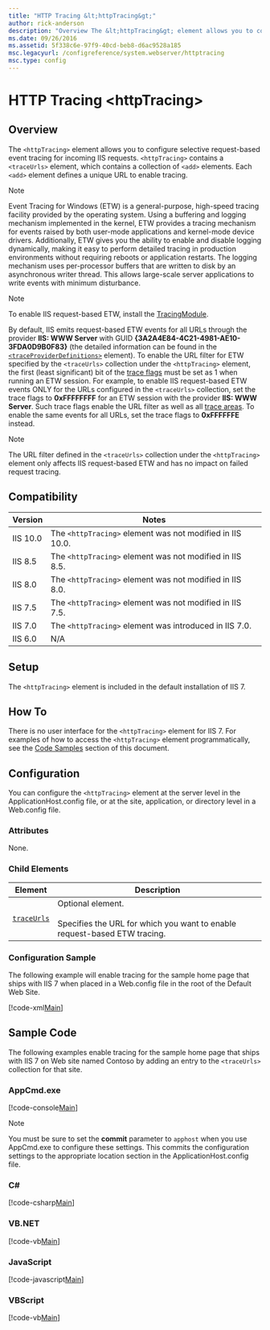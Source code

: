 ```yaml
---
title: "HTTP Tracing &lt;httpTracing&gt;"
author: rick-anderson
description: "Overview The &lt;httpTracing&gt; element allows you to configure request-based event tracing for incoming IIS requests, and contains a &lt;traceUrls&gt; elem..."
ms.date: 09/26/2016
ms.assetid: 5f338c6e-97f9-40cd-beb8-d6ac9528a185
msc.legacyurl: /configreference/system.webserver/httptracing
msc.type: config
---
```

# HTTP Tracing &lt;httpTracing&gt;

<a id="001"></a>

## Overview

The `<httpTracing>` element allows you to configure selective request-based event tracing for incoming IIS requests.
`<httpTracing>` contains a `<traceUrls>` element, which contains a collection of `<add>` elements.
Each `<add>` element defines a unique URL to enable tracing.

> [!NOTE]
> Event Tracing for Windows (ETW) is a general-purpose, high-speed tracing facility provided by the operating system. Using a buffering and logging mechanism implemented in the kernel, ETW provides a tracing mechanism for events raised by both user-mode applications and kernel-mode device drivers. Additionally, ETW gives you the ability to enable and disable logging dynamically, making it easy to perform detailed tracing in production environments without requiring reboots or application restarts. The logging mechanism uses per-processor buffers that are written to disk by an asynchronous writer thread. This allows large-scale server applications to write events with minimum disturbance.

> [!NOTE]
> To enable IIS request-based ETW, install the [TracingModule](/iis/get-started/introduction-to-iis/iis-modules-overview#module-reference).

By default, IIS emits request-based ETW events for all URLs through the provider **IIS: WWW Server** with GUID **{3A2A4E84-4C21-4981-AE10-3FDA0D9B0F83}** (the detailed information can be found in the [`<traceProviderDefinitions>`](/iis/configuration/system.webserver/tracing/traceproviderdefinitions) element).
To enable the URL filter for ETW specified by the `<traceUrls>` collection under the `<httpTracing>` element, the first (least significant) bit of the [trace flags](https://docs.microsoft.com/windows-hardware/drivers/devtest/trace-flags) must be set as 1 when running an ETW session.
For example, to enable IIS request-based ETW events ONLY for the URLs configured in the `<traceUrls>` collection, set the trace flags to **0xFFFFFFFF** for an ETW session with the provider **IIS: WWW Server**.
Such trace flags enable the URL filter as well as all [trace areas](/iis/configuration/system.webserver/tracing/traceproviderdefinitions/add/areas).
To enable the same events for all URLs, set the trace flags to **0xFFFFFFE** instead.

> [!NOTE]
> The URL filter defined in the `<traceUrls>` collection under the `<httpTracing>` element only affects IIS request-based ETW and has no impact on failed request tracing.

<a id="002"></a>

## Compatibility

| Version | Notes |
| --- | --- |
| IIS 10.0 | The `<httpTracing>` element was not modified in IIS 10.0. |
| IIS 8.5 | The `<httpTracing>` element was not modified in IIS 8.5. |
| IIS 8.0 | The `<httpTracing>` element was not modified in IIS 8.0. |
| IIS 7.5 | The `<httpTracing>` element was not modified in IIS 7.5. |
| IIS 7.0 | The `<httpTracing>` element was introduced in IIS 7.0. |
| IIS 6.0 | N/A |

<a id="003"></a>

## Setup

The `<httpTracing>` element is included in the default installation of IIS 7.

<a id="004"></a>

## How To

There is no user interface for the `<httpTracing>` element for IIS 7. For examples of how to access the `<httpTracing>` element programmatically, see the [Code Samples](#006) section of this document.

<a id="005"></a>

## Configuration

You can configure the `<httpTracing>` element at the server level in the ApplicationHost.config file, or at the site, application, or directory level in a Web.config file.

### Attributes

None.

### Child Elements

| Element | Description |
| --- | --- |
| [`traceUrls`](traceurls/index.md) | Optional element. <br><br>Specifies the URL for which you want to enable request-based ETW tracing. |

### Configuration Sample

The following example will enable tracing for the sample home page that ships with IIS 7 when placed in a Web.config file in the root of the Default Web Site.

[!code-xml[Main](index/samples/sample1.xml)]

<a id="006"></a>

## Sample Code

The following examples enable tracing for the sample home page that ships with IIS 7 on Web site named Contoso by adding an entry to the `<traceUrls>` collection for that site.

### AppCmd.exe

[!code-console[Main](index/samples/sample2.cmd)]

> [!NOTE]
> You must be sure to set the **commit** parameter to `apphost` when you use AppCmd.exe to configure these settings. This commits the configuration settings to the appropriate location section in the ApplicationHost.config file.

### C\#

[!code-csharp[Main](index/samples/sample3.cs)]

### VB.NET

[!code-vb[Main](index/samples/sample4.vb)]

### JavaScript

[!code-javascript[Main](index/samples/sample5.js)]

### VBScript

[!code-vb[Main](index/samples/sample6.vb)]
